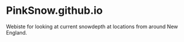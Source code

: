 # PinkSnow.github.io
Webiste for looking at current snowdepth at locations from around New England.
